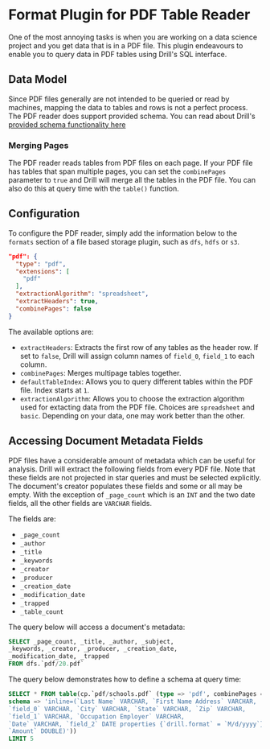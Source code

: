 # Format Plugin for PDF Table Reader
One of the most annoying tasks is when you are working on a data science project and you get data that is in a PDF file. This plugin endeavours to enable you to query data in PDF tables using Drill's SQL interface.  

## Data Model
Since PDF files generally are not intended to be queried or read by machines, mapping the data to tables and rows is not a perfect process.  The PDF reader does support 
provided schema.  You can read about Drill's [provided schema functionality here](https://drill.apache.org/docs/plugin-configuration-basics/#specifying-the-schema-as-table-function-parameter)


### Merging Pages
The PDF reader reads tables from PDF files on each page.  If your PDF file has tables that span multiple pages, you can set the `combinePages` parameter to `true` and Drill 
will merge all the tables in the PDF file.  You can also do this at query time with the `table()` function.

## Configuration
To configure the PDF reader, simply add the information below to the `formats` section of a file based storage plugin, such as `dfs`, `hdfs` or `s3`.

```json
"pdf": {
  "type": "pdf",
  "extensions": [
    "pdf"
  ],
  "extractionAlgorithm": "spreadsheet",
  "extractHeaders": true,
  "combinePages": false
}
```
The available options are:
* `extractHeaders`: Extracts the first row of any tables as the header row.  If set to `false`, Drill will assign column names of `field_0`, `field_1` to each column.
* `combinePages`: Merges multipage tables together.
* `defaultTableIndex`:  Allows you to query different tables within the PDF file. Index starts at `1`. 
* `extractionAlgorithm`:  Allows you to choose the extraction algorithm used for extacting data from the PDF file.  Choices are `spreadsheet` and `basic`.  Depending on your data, one may work better than the other.

## Accessing Document Metadata Fields
PDF files have a considerable amount of metadata which can be useful for analysis.  Drill will extract the following fields from every PDF file.  Note that these fields are not projected in star queries and must be selected explicitly.  The document's creator populates these fields and some or all may be empty. With the exception of `_page_count` which is an `INT` and the two date fields, all the other fields are `VARCHAR` fields.
 
 The fields are:
 * `_page_count`
 * `_author`
 * `_title`
 * `_keywords`
 * `_creator`
 * `_producer`
 * `_creation_date`
 * `_modification_date`
 * `_trapped`
 * `_table_count`
 
 The query below will access a document's metadata:
 
 ```sql
SELECT _page_count, _title, _author, _subject, 
_keywords, _creator, _producer, _creation_date, 
_modification_date, _trapped 
FROM dfs.`pdf/20.pdf`
```
The query below demonstrates how to define a schema at query time:

```sql
SELECT * FROM table(cp.`pdf/schools.pdf` (type => 'pdf', combinePages => true, 
schema => 'inline=(`Last Name` VARCHAR, `First Name Address` VARCHAR, 
`field_0` VARCHAR, `City` VARCHAR, `State` VARCHAR, `Zip` VARCHAR, 
`field_1` VARCHAR, `Occupation Employer` VARCHAR, 
`Date` VARCHAR, `field_2` DATE properties {`drill.format` = `M/d/yyyy`}, 
`Amount` DOUBLE)')) 
LIMIT 5
```
